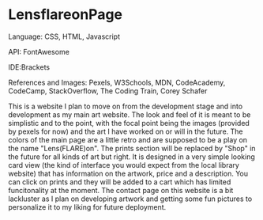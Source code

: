 # LensflareonPage

Language: CSS, HTML, Javascript

API: FontAwesome

IDE:Brackets

References and Images: Pexels, W3Schools, MDN, CodeAcademy, CodeCamp, StackOverflow, The Coding Train, Corey Schafer

This is a website I plan to move on from the development stage and into development as my
main art website. The look and feel of it is meant to be simplistic and to the point, with the focal point being the images
(provided by pexels for now) and the art I have worked on or will in the future. The colors of the main page are a little retro 
and are supposed to be a play on the name "Lens(FLARE)on". The prints section will be replaced by "Shop" in the future for all kinds 
of art but right. It is designed in a very simple looking card view (the kind of interface you would expect from the local library 
website) that has information on the artwork, price and a description. You can click on prints and they will be added to a cart which
has limited funcitonality at the moment. The contact page on this website is a bit lackluster as I plan on developing artwork and
getting some fun pictures to personalize it to my liking for future deployment.

